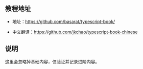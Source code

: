 ## 教程地址

- 地址：https://github.com/basarat/typescript-book/

- 中文翻译：https://github.com/jkchao/typescript-book-chinese

## 说明

这里会忽略掉基础内容，仅验证并记录进阶内容。